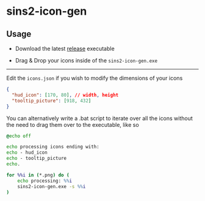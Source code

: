 # sins2-icon-gen

## Usage

- Download the latest [release](https://github.com/largeBIGsnooze/sins2-icon-generator/releases) executable

- Drag & Drop your icons inside of the `sins2-icon-gen.exe`
---

Edit the `icons.json` if you wish to modify the dimensions of your icons

```json
{
  "hud_icon": [170, 80], // width, height
  "tooltip_picture": [918, 432]
}
```

You can alternatively write a .bat script to iterate over all the icons without the need to drag them over to the executable, like so
```bat
@echo off

echo processing icons ending with:
echo - hud_icon
echo - tooltip_picture
echo.

for %%i in (*.png) do (
	echo processing: %%i
	sins2-icon-gen.exe -s %%i
)
```